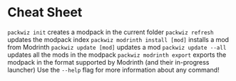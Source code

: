 # Cheat Sheet

`packwiz init` creates a modpack in the current folder
`packwiz refresh` updates the modpack index
`packwiz modrinth install [mod]` installs a mod from Modrinth
`packwiz update [mod]` updates a mod
`packwiz update --all` updates all the mods in the modpack
`packwiz modrinth export` exports the modpack in the format supported by Modrinth (and their in-progress launcher)
Use the `--help` flag for more information about any command!